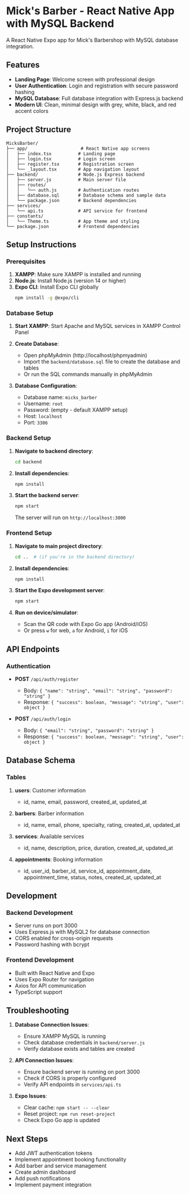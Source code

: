 # Mick's Barber - React Native App with MySQL Backend

A React Native Expo app for Mick's Barbershop with MySQL database integration.

## Features

- **Landing Page**: Welcome screen with professional design
- **User Authentication**: Login and registration with secure password hashing
- **MySQL Database**: Full database integration with Express.js backend
- **Modern UI**: Clean, minimal design with grey, white, black, and red accent colors

## Project Structure

```
MicksBarber/
├── app/                    # React Native app screens
│   ├── index.tsx          # Landing page
│   ├── login.tsx          # Login screen
│   ├── register.tsx       # Registration screen
│   └── _layout.tsx        # App navigation layout
├── backend/               # Node.js Express backend
│   ├── server.js          # Main server file
│   ├── routes/
│   │   └── auth.js        # Authentication routes
│   ├── database.sql       # Database schema and sample data
│   └── package.json       # Backend dependencies
├── services/
│   └── api.ts             # API service for frontend
├── constants/
│   └── Theme.ts           # App theme and styling
└── package.json           # Frontend dependencies
```

## Setup Instructions

### Prerequisites

1. **XAMPP**: Make sure XAMPP is installed and running
2. **Node.js**: Install Node.js (version 14 or higher)
3. **Expo CLI**: Install Expo CLI globally
   ```bash
   npm install -g @expo/cli
   ```

### Database Setup

1. **Start XAMPP**: Start Apache and MySQL services in XAMPP Control Panel

2. **Create Database**: 
   - Open phpMyAdmin (http://localhost/phpmyadmin)
   - Import the `backend/database.sql` file to create the database and tables
   - Or run the SQL commands manually in phpMyAdmin

3. **Database Configuration**:
   - Database name: `micks_barber`
   - Username: `root`
   - Password: (empty - default XAMPP setup)
   - Host: `localhost`
   - Port: `3306`

### Backend Setup

1. **Navigate to backend directory**:
   ```bash
   cd backend
   ```

2. **Install dependencies**:
   ```bash
   npm install
   ```

3. **Start the backend server**:
   ```bash
   npm start
   ```
   
   The server will run on `http://localhost:3000`

### Frontend Setup

1. **Navigate to main project directory**:
   ```bash
   cd ..  # (if you're in the backend directory)
   ```

2. **Install dependencies**:
   ```bash
   npm install
   ```

3. **Start the Expo development server**:
   ```bash
   npm start
   ```

4. **Run on device/simulator**:
   - Scan the QR code with Expo Go app (Android/iOS)
   - Or press `w` for web, `a` for Android, `i` for iOS

## API Endpoints

### Authentication

- **POST** `/api/auth/register`
  - Body: `{ "name": "string", "email": "string", "password": "string" }`
  - Response: `{ "success": boolean, "message": "string", "user": object }`

- **POST** `/api/auth/login`
  - Body: `{ "email": "string", "password": "string" }`
  - Response: `{ "success": boolean, "message": "string", "user": object }`

## Database Schema

### Tables

1. **users**: Customer information
   - id, name, email, password, created_at, updated_at

2. **barbers**: Barber information
   - id, name, email, phone, specialty, rating, created_at, updated_at

3. **services**: Available services
   - id, name, description, price, duration, created_at, updated_at

4. **appointments**: Booking information
   - id, user_id, barber_id, service_id, appointment_date, appointment_time, status, notes, created_at, updated_at

## Development

### Backend Development
- Server runs on port 3000
- Uses Express.js with MySQL2 for database connection
- CORS enabled for cross-origin requests
- Password hashing with bcrypt

### Frontend Development
- Built with React Native and Expo
- Uses Expo Router for navigation
- Axios for API communication
- TypeScript support

## Troubleshooting

1. **Database Connection Issues**:
   - Ensure XAMPP MySQL is running
   - Check database credentials in `backend/server.js`
   - Verify database exists and tables are created

2. **API Connection Issues**:
   - Ensure backend server is running on port 3000
   - Check if CORS is properly configured
   - Verify API endpoints in `services/api.ts`

3. **Expo Issues**:
   - Clear cache: `npm start -- --clear`
   - Reset project: `npm run reset-project`
   - Check Expo Go app is updated

## Next Steps

- Add JWT authentication tokens
- Implement appointment booking functionality
- Add barber and service management
- Create admin dashboard
- Add push notifications
- Implement payment integration